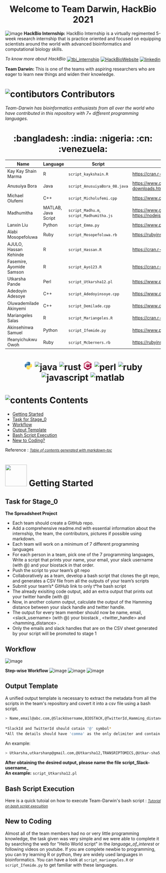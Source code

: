 <h1 align="center">  Welcome to Team Darwin, HackBio 2021 </h1>

![image](https://user-images.githubusercontent.com/88287648/128190365-2beca13a-9c53-41b0-83cc-185ae3d8a43c.png)
**HackBio Internship:**
  HackBio Internship is a virtually regimented 5-week research internship that is practice oriented and focused on equipping scientists around the world with advanced bioinformatics and  computational biology skills.

*To know more about HackBio*
<a href="https://twitter.com/TheHackbio?s=08" target="blank"><img align="center" src="http://assets.stickpng.com/images/580b57fcd9996e24bc43c53e.png" alt="tbi_internship" height="30" width="30" /></a>
<a href="https://thehackbio.com/" target="blank"><img align="center" src="https://pbs.twimg.com/profile_images/1274819410814029824/dAaLhOpD_400x400.jpg" alt="HackBioWebsite" height="30" width="30" /></a>
<a href="https://www.linkedin.com/company/hackbio" target="blank"><img align="center" src="https://www.freeiconspng.com/thumbs/linkedin-logo-png/linkedin-logo-3.png" alt="linkedin" height="20" width="20" /></a>
</p>

**Team Darwin:**
  This is one of the teams with aspiring researchers who are eager to learn new things and widen their knowledge. 

# <img src = "https://www.humanesources.com/wp-content/uploads/icon-Skill-Leadership-Red.png" alt = "contibutors" width = "40" height = "40" /> </a>Contributors
*Team-Darwin has bioinformatics enthusiasts from all over the world who have contributed in this repository with 7+ different programming languages.* 
 <h1 align="center"> :bangladesh: :india: :nigeria: :cn: :venezuela: </h1>

 
 
 
  Name | Language | Script | Installation
------------ | ------------- | -------------| -------------- |
Kay Kay Shain Marma | R | `script_kaykshain.R` | https://cran.r-project.org/ |
Anusuiya Bora | Java| `script_AnusuiyaBora_08.java` | https://www.oracle.com/in/java/technologies/javase-downloads.html |
Michael Olufemi | C++ | `script_Micholufemi.cpp` | https://www.codeblocks.org/downloads/binaries/ |
Madhumitha | MATLAB, Java Script | `script_Madhu.m`, `script_Madhumitha.js` | https://www.gnu.org/software/octave/download , https://nodejs.org/en/download/ |
Lanxin Liu | Python | `script_Emma.py` | https://www.python.org/downloads/ |
Alabi Mosopefoluwa | Ruby | `script_Mosopefoluwa.rb` | https://rubyinstaller.org/downloads/ |
AJULO, Hassan Kehinde | R | `script_Hassan.R` | https://cran.r-project.org/ |
Fasemire, Ayomide Samson | R | `script_Ayo123.R` | https://cran.r-project.org/ |
Utkarsha Pande | Perl | `script_Utkarsha12.pl` | https://www.perl.org/get.html |
Adedoyin Adesoye | C++ | `script_Adedoyinsoye.cpp` | https://www.codeblocks.org/downloads/binaries/ |
Oluwademilade Akinyemi | C++ | `script_Demilade.cpp` | https://www.codeblocks.org/downloads/binaries/ |
Mariangeles Salas | R | `script_Mariangeles.R` | https://cran.r-project.org/ |
Akinsehinwa Samuel | Python | `script_Ifemide.py` | https://www.python.org/downloads/ |
Ifeanyichukwu Owoh | Ruby | `script_Mcberners.rb`| https://rubyinstaller.org/downloads/ |


<h1 align="center"> <img src="https://raw.githubusercontent.com/devicons/devicon/master/icons/python/python-original.svg" alt="python" width="30" height="30"/> </a> <img src = "https://user-images.githubusercontent.com/88287648/128408602-e3483843-52ad-4095-8076-67a5e6738685.png" alt="java" width="50" height="40"/> </a> <img src="https://www.r-project.org/Rlogo.png" alt="rust" width="30" height="30"/> </a> <img src="https://raw.githubusercontent.com/devicons/devicon/master/icons/cplusplus/cplusplus-original.svg" alt="cplusplus" width="30" height="30"/> </a> <img src = "https://cdn.freebiesupply.com/logos/large/2x/perl-programming-language-logo-png-transparent.png" alt = "perl" width = "30" height = "30"/> </a><img src = "https://i.pinimg.com/originals/e9/96/56/e99656a9410a7e88b3bf3d6c3e25bda4.png" alt = "ruby" width = "30" height = "30"/> </a> <img src = "https://www.freepnglogos.com/uploads/javascript-png/javascript-logo-transparent-logo-javascript-images-3.png" alt = "javascript" width = "50" height = "30"/> </a> <img src = "https://upload.wikimedia.org/wikipedia/commons/thumb/2/21/Matlab_Logo.png/668px-Matlab_Logo.png" alt = "matlab" width = "30" height = "30"/> </a> </h1>


# <img src = "https://www.pinclipart.com/picdir/big/167-1672577_clip-art-check-list-icon-clipart-seasonal-clip.png" alt = "contents" width = "30" height = "30" /> </a> Contents
  * [Getting Started](#getting-started)
  * [Task for Stage_0](#task-for-stage_0)
  * [Workflow](#workflow)
  * [Output Template](#output-template)
  * [Bash Script Execution](#bash-script-execution)
  * [New to Coding?](#new-to-coding)

Reference : <small><i><a href='http://ecotrust-canada.github.io/markdown-toc/'>Table of contents generated with markdown-toc</a></i></small>

# <img src = "https://www.pngkey.com/png/full/399-3992475_bonhomme-loupe-png-transparent-background-person-with-magnifying.png" width = "70" height = "70" /> </a>Getting Started


## Task for Stage_0
**The Spreadsheet Project**
* Each team should create a GitHub repo. 
* Add a comprehensive readme.md with essential information about the internship, the team, the contributors, pictures if possible using markdown.
* Each team will work on a minimum of  7 different programming languages
* For each person in a team, pick one of the 7 programming languages, Write a script that prints your name, your email, your slack username (with @) and your biostack in that order.
* Push the script to your team’s git repo
* Collaboratively as a team, develop a bash script that clones the git repo, and generates a CSV file from all the outputs of your team’s scripts
* Submit your team’s* GitHub link to only t*he bash script 
* The already exisiting code output, add an extra output that prints out your twitter handle (with @)
* Now, in another column output, calculate the output of the Hamming distance between your slack handle and twitter handle.
* The output for every team member should now be name, email, <slack_username> (with @) your biostack , <twitter_handle> and <hamming_distance> .
* Only the emails and slack handles that are on the CSV sheet generated by your script will be promoted to stage 1



## Workflow

![image](https://user-images.githubusercontent.com/88287648/128403434-882e46fc-fada-435f-82ff-dafb7bad2aa7.png)

**Step-wise Workflow**
![image](https://user-images.githubusercontent.com/88287648/128404308-cd31d121-ada1-4f08-ba26-3c382e201301.png)
![image](https://user-images.githubusercontent.com/88287648/128404793-42c3513b-3cde-40cd-bd5e-25a9c49dd873.png)
![image](https://user-images.githubusercontent.com/88287648/128404859-24ab2ef8-26ab-4ff1-b4cb-edc7f00c1a37.png)






## Output Template
A unified output template is necessary to extract the metadata from all the scripts in the team's repository and covert it into a csv file using a bash script. 
```bash
> Name,email@abc.com,@SlackUsername,BIOSTACK,@TwitterId,Hamming_distance  

*SlackId and TwitterId should cotain '@' symbol*
*All the details should have 'comma' as the only delimiter and contain no spaces.*
```
An example:
```bash
> Utkarsha,utkarshanp@gmail.com,@Utkarsha12,TRANSRIPTOMICS,@Utkar-sha5,0
```
**After obtaining the desired output, please name the file script_Slack-username_ <br> An example:** 
`script_Utkarsha12.pl`

## Bash Script Execution
Here is a quick tutoial on how to execute Team-Darwin's bash script : <small><i><a href='https://drive.google.com/file/d/1uTTbhUxZ_E1fFLhujWbZBcKZ2HKvFnPx/view?usp=sharing'>Tutorial on bash script execuition</a></i></small>


## New to Coding 
Almost all of the team members had no or very little programming knowledge, the task given was very simple and we were able to complete it by searching the web for "Hello World script" in the *language_of_interest* or following videos on youtube. If you are complete newbie to programming, you can try learning R or python, they are widely used  languages in bioinformatics. 
You can have a look at `script_mariangeles.R` or `script_Ifemide.py` to get familiar with these languages.







